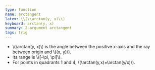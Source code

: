```yaml
---
type: function
name: arctangent
latex: \\(\\arctan(y, x)\\)
keyboard: arctan(y, x)
summary: 2-argument arctangent
tags: trig
---
```


- \\(\\arctan(y, x)\\) is the angle between the positive x-axis and the ray between origin and \\((x, y)\\).
- Its range is \\([-\\pi, \\pi]\\).
- For points in quadrants 1 and 4, \\(\\arctan(y,x)=\\arctan(y/x)\\).
